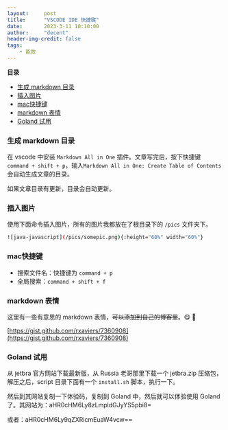```yaml
---
layout:     post
title:      "VSCODE IDE 快捷键"
date:       2023-3-11 10:10:00
author:     "decent"
header-img-credit: false
tags:
    - 能效
---
```


**目录**

- [生成 markdown 目录](#生成-markdown-目录)
- [插入图片](#插入图片)
- [mac快捷键](#mac快捷键)
- [markdown 表情](#markdown-表情)
- [Goland 试用](#goland-试用)

### 生成 markdown 目录
在 vscode 中安装 `Markdown All in One` 插件。文章写完后，按下快捷键 `command + shift + p`，输入`Markdown All in One: Create Table of Contents` 会自动生成文章的目录。

如果文章目录有更新，目录会自动更新。

### 插入图片
使用下面命令插入图片，所有的图片我都放在了根目录下的 `/pics` 文件夹下。

```sh
![java-javascript](/pics/somepic.png){:height="60%" width="60%"}
```

### mac快捷键
* 搜索文件名：快捷键为 `command + p`
* 全局搜索：`command + shift + f`

### markdown 表情
这里有一些有意思的 markdown 表情，~~可以添加到自己的博客里~~。:yum: :helicopter:

[https://gist.github.com/rxaviers/7360908](https://gist.github.com/rxaviers/7360908)

### Goland 试用
从 jetbra 官方网站下载最新版，从 Russia 老哥那里下载一个 jetbra.zip 压缩包，解压之后，script 目录下面有一个 `install.sh` 脚本，执行一下。

然后到其网站复制一下体验码，复制到 Goland 中，然后就可以体验使用 Goland 了。其网站为：aHR0cHM6Ly8zLmpldGJyYS5pbi8=

或者：aHR0cHM6Ly9qZXRicmEuaW4vcw==